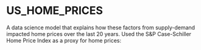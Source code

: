 # US_HOME_PRICES
A data science model that explains how these factors from supply-demand impacted home prices over the last 20 years.
Used the S&P Case-Schiller Home Price Index as a proxy for home prices:
